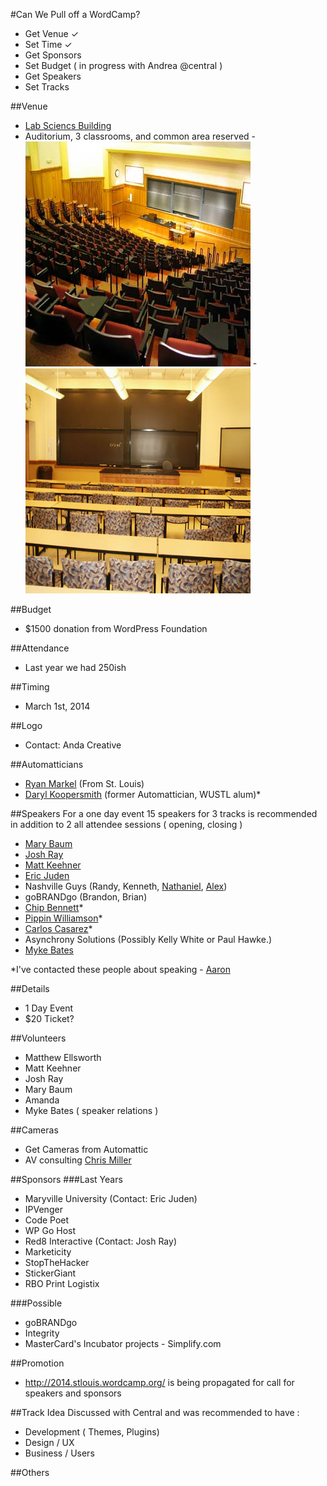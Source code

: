 #Can We Pull off a WordCamp?
- Get Venue ✓
- Set Time ✓
- Get Sponsors
- Set Budget ( in progress with Andrea @central )
- Get Speakers
- Set Tracks

##Venue
- [Lab Sciencs Building](http://wustl.edu/community/visitors/tour/danforth/laboratory-sciences-building.html)
- Auditorium, 3 classrooms, and common area reserved
-![auditorium](auditorium.jpg)
-![classroom](classroom.jpg)

##Budget
- $1500 donation from WordPress Foundation

##Attendance
- Last year we had 250ish

##Timing
- March 1st, 2014

##Logo
- Contact: Anda Creative

##Automatticians
- [Ryan Markel](http://twitter.com/@ryanmarkel) (From St. Louis)
- [Daryl Koopersmith](http://twitter.com/@koop) (former Automattician, WUSTL alum)*

##Speakers
For a one day event 15 speakers for 3 tracks is recommended in addition to 2 all attendee sessions ( opening, closing )

- [Mary Baum](http://twitter.com/@marybaum)
- [Josh Ray](http://twitter.com/@pdxOllo)
- [Matt Keehner](http://twitter.com/@matthewkeehner)
- [Eric Juden](http://twitter.com/@ericjuden)
- Nashville Guys (Randy, Kenneth, [Nathaniel](http://twitter.com/@nathanielks), [Alex](http://twitter.com/@patin__))
- goBRANDgo (Brandon, Brian)
- [Chip Bennett](http://twitter.com/@chip_bennet)*
- [Pippin Williamson](http://twitter.com/@pippinsplugins)*
- [Carlos Casarez](http://twitter.com/@heckyesitis)*
- Asynchrony Solutions (Possibly Kelly White or Paul Hawke.)
- [Myke Bates](https://twitter.com/MykeBates)

*I've contacted these people about speaking - [Aaron](http://twitter.com/coderaaron)

##Details
- 1 Day Event
- $20 Ticket?

##Volunteers
- Matthew Ellsworth
- Matt Keehner
- Josh Ray
- Mary Baum
- Amanda
- Myke Bates ( speaker relations )

##Cameras
- Get Cameras from Automattic
- AV consulting [Chris Miller](https://twitter.com/idonotes)

##Sponsors
###Last Years
- Maryville University (Contact: Eric Juden)
- IPVenger
- Code Poet
- WP Go Host
- Red8 Interactive (Contact: Josh Ray)
- Marketicity
- StopTheHacker
- StickerGiant
- RBO Print Logistix

###Possible
- goBRANDgo
- Integrity
- MasterCard's Incubator projects - Simplify.com

##Promotion
- <http://2014.stlouis.wordcamp.org/> is being propagated for call for speakers and sponsors

##Track Idea
Discussed with Central and was recommended to have :

- Development ( Themes, Plugins)
- Design / UX 
- Business / Users

##Others
